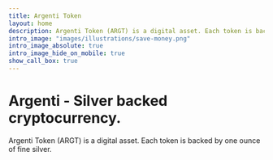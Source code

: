```yaml
---
title: Argenti Token
layout: home
description: Argenti Token (ARGT) is a digital asset. Each token is backed by one ounce of fine silver. 
intro_image: "images/illustrations/save-money.png"
intro_image_absolute: true
intro_image_hide_on_mobile: true
show_call_box: true
---
```


# Argenti - Silver backed cryptocurrency.

Argenti Token (ARGT) is a digital asset. Each token is backed by one ounce of fine silver.
